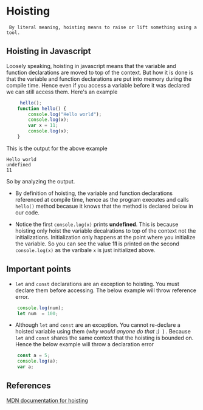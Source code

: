 # Hoisting

     By literal meaning, hoisting means to raise or lift something using a tool.

## Hoisting in Javascript

Loosely speaking, hoisting in javascript means that the variable and function declarations are moved to top of the context. But how it is done is that the variable and function declarations are put into memory during the compile time. Hence even if you access a variable before it was
declared we can still access them. Here's an example

```js
     hello();
    function hello() {
        console.log("Hello world");     
        console.log(x);
        var x = 11;
        console.log(x);     
    }
```

This is the output for the above example

    Hello world
    undefined
    11

So by analyzing the output.

* By definition of hoisting, the variable and function declarations referenced at compile time, hence as the program executes and calls `hello()` method becasue it knows that the method is declared below in our code.

* Notice the first `console.log(x)` prints **undefined**. This is because hoisting only hoist the variable decalrations to top of the context not the initializations. Initialization only happens at the point where you initialize the variable. So you can see the value **11** is printed on the second `console.log(x)` as the varibale `x` is just initialized above.

## Important points

* `let` and `const` declarations are an exception to hoisting. You must declare them before accessing. The below example will throw  reference error.

```js
    console.log(num);
    let num  = 100;
```

* Although `let` and `const` are an exception. You cannot re-declare a hoisted variable using them (*why would anyone do that :)* &nbsp;) . Because `let` and `const` shares the same context that the hoisting is bounded on. Hence the below example will throw a declaration error

```js
    const a = 5;
    console.log(a);
    var a;
```

## References

 [MDN documentation for hoisting](https://developer.mozilla.org/en-US/docs/Glossary/Hoisting)

